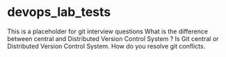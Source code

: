 # devops_lab_tests
This is a placeholder for git interview questions
What is the difference between central and Distributed Version Control System ?
Is Git central or Distributed Version Control System.
How do you resolve git conflicts. 
